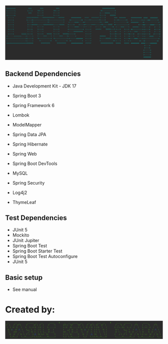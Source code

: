 ![img.png](/src/main/resources/static/img/readme/banner-app.png)


## Backend Dependencies

- Java Development Kit - JDK 17
- Spring Boot 3
- Spring Framework 6

- Lombok
- ModelMapper
- Spring Data JPA
- Spring Hibernate
- Spring Web
- Spring Boot DevTools
- MySQL
- Spring Security
- Log4j2
- ThymeLeaf

## Test Dependencies

- JUnit 5
- Mockito
- JUnit Jupiter
- Spring Boot Test
- Spring Boot Starter Test
- Spring Boot Test Autoconfigure
- JUnit 5

## Basic setup

- See manual

# Created by:

![img_1.png](/src/main/resources/static/img/readme/banner-team.png)